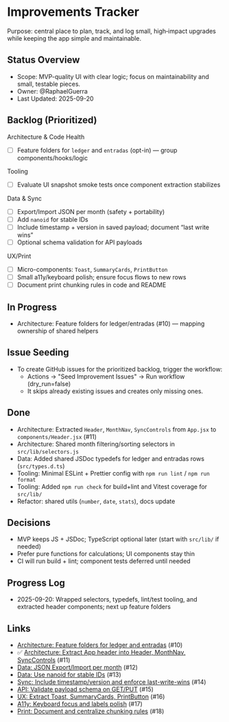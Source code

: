 # Improvements Tracker

Purpose: central place to plan, track, and log small, high‑impact upgrades while keeping the app simple and maintainable.

## Status Overview

- Scope: MVP-quality UI with clear logic; focus on maintainability and small, testable pieces.
- Owner: @RaphaelGuerra
- Last Updated: 2025-09-20

## Backlog (Prioritized)

Architecture & Code Health
- [ ] Feature folders for `ledger` and `entradas` (opt-in) — group components/hooks/logic

Tooling
- [ ] Evaluate UI snapshot smoke tests once component extraction stabilizes

Data & Sync
- [ ] Export/Import JSON per month (safety + portability)
- [ ] Add `nanoid` for stable IDs
- [ ] Include timestamp + version in saved payload; document “last write wins”
- [ ] Optional schema validation for API payloads

UX/Print
- [ ] Micro-components: `Toast`, `SummaryCards`, `PrintButton`
- [ ] Small a11y/keyboard polish; ensure focus flows to new rows
- [ ] Document print chunking rules in code and README

## In Progress

- Architecture: Feature folders for ledger/entradas (#10) — mapping ownership of shared helpers

## Issue Seeding

- To create GitHub issues for the prioritized backlog, trigger the workflow:
  - Actions → "Seed Improvement Issues" → Run workflow (dry_run=false)
  - It skips already existing issues and creates only missing ones.

## Done

- Architecture: Extracted `Header`, `MonthNav`, `SyncControls` from `App.jsx` to `components/Header.jsx` (#11)
- Architecture: Shared month filtering/sorting selectors in `src/lib/selectors.js`
- Data: Added shared JSDoc typedefs for ledger and entradas rows (`src/types.d.ts`)
- Tooling: Minimal ESLint + Prettier config with `npm run lint` / `npm run format`
- Tooling: Added `npm run check` for build+lint and Vitest coverage for `src/lib/`
- Refactor: shared utils (`number`, `date`, `stats`), docs update

## Decisions

- MVP keeps JS + JSDoc; TypeScript optional later (start with `src/lib/` if needed)
- Prefer pure functions for calculations; UI components stay thin
- CI will run build + lint; component tests deferred until needed

## Progress Log

- 2025-09-20: Wrapped selectors, typedefs, lint/test tooling, and extracted header components; next up feature folders

## Links

- [Architecture: Feature folders for ledger and entradas](https://github.com/RaphaelGuerra/ledger/issues/10) (#10)
- ✅ [Architecture: Extract App header into Header, MonthNav, SyncControls](https://github.com/RaphaelGuerra/ledger/issues/11) (#11)
- [Data: JSON Export/Import per month](https://github.com/RaphaelGuerra/ledger/issues/12) (#12)
- [Data: Use nanoid for stable IDs](https://github.com/RaphaelGuerra/ledger/issues/13) (#13)
- [Sync: Include timestamp/version and enforce last-write-wins](https://github.com/RaphaelGuerra/ledger/issues/14) (#14)
- [API: Validate payload schema on GET/PUT](https://github.com/RaphaelGuerra/ledger/issues/15) (#15)
- [UX: Extract Toast, SummaryCards, PrintButton](https://github.com/RaphaelGuerra/ledger/issues/16) (#16)
- [A11y: Keyboard focus and labels polish](https://github.com/RaphaelGuerra/ledger/issues/17) (#17)
- [Print: Document and centralize chunking rules](https://github.com/RaphaelGuerra/ledger/issues/18) (#18)
